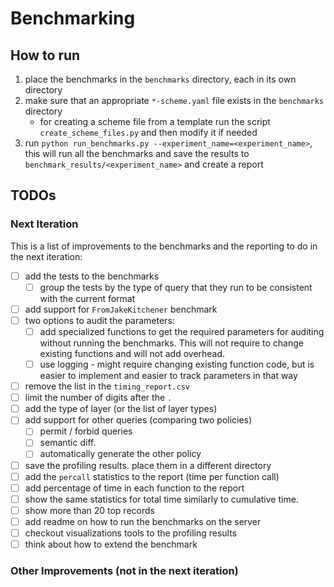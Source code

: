 # Benchmarking

## How to run
1. place the benchmarks in the `benchmarks` directory, each in its own directory
2. make sure that an appropriate `*-scheme.yaml` file exists in the `benchmarks` directory
   - for creating a scheme file from a template run the script `create_scheme_files.py` and then modify it if needed
3. run `python run_benchmarks.py --experiment_name=<experiment_name>`, this will run all the benchmarks and save the 
results to `benchmark_results/<experiment_name>` and create a report

## TODOs

### Next Iteration
This is a list of improvements to the benchmarks and the reporting to do in the next iteration:

- [ ] add the tests to the benchmarks 
  - [ ] group the tests by the type of query that they run to be consistent with the current format
- [ ] add support for `FromJakeKitchener` benchmark
- [ ] two options to audit the parameters:
  - [ ] add specialized functions to get the required parameters for auditing without running the benchmarks. 
  This will not require to change existing functions and will not add overhead.
  - [ ] use logging - might require changing existing function code, but is easier to implement and easier to track 
  parameters in that way
- [ ] remove the list in the `timing_report.csv`
- [ ] limit the number of digits after the `.`
- [ ] add the type of layer (or the list of layer types)
- [ ] add support for other queries (comparing two policies)
  - [ ] permit / forbid queries
  - [ ] semantic diff. 
  - [ ] automatically generate the other policy
- [ ] save the profiling results. place them in a different directory
- [ ] add the `percall` statistics to the report (time per function call)
- [ ] add percentage of time in each function to the report
- [ ] show the same statistics for total time similarly to cumulative time.
- [ ] show more than 20 top records
- [ ] add readme on how to run the benchmarks on the server
- [ ] checkout visualizations tools to the profiling results
- [ ] think about how to extend the benchmark

### Other Improvements (not in the next iteration)

